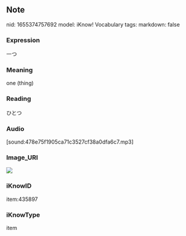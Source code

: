 ## Note
nid: 1655374757692
model: iKnow! Vocabulary
tags: 
markdown: false

### Expression
一つ

### Meaning
one (thing)

### Reading
ひとつ

### Audio
[sound:478e75f1905ca71c3527cf38a0dfa6c7.mp3]

### Image_URI
<img src="5bc1eb1402a031d217529ad457f9f254.jpg">

### iKnowID
item:435897

### iKnowType
item
